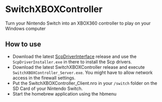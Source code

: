 # SwitchXBOXController
Turn your Nintendo Switch into an XBOX360 controller to play on your Windows computer

## How to use
- Download the latest [ScpDriverInterface](https://github.com/mogzol/ScpDriverInterface) release and use the `ScpDriverInstaller.exe` in there to install the Scp drivers.
- Download the latest SwitchXBOXController release and execute `SwitchXBOXController_Server.exe`. You might have to allow network access in the firewall settings.
- Put the SwitchXBOXController_Client.nro in your `/switch` folder on the SD Card of your Nintendo Switch.
- Start the homebrew application using the hbmenu
